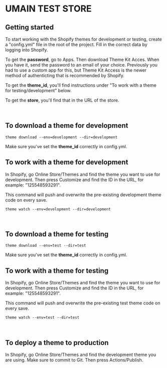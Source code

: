 # UMAIN TEST STORE

## Getting started

To start working with the Shopify themes for development or testing, create a "config.yml" file in the root of the project. Fill in the correct data by logging into Shopify.

To get the **password**, go to Apps. Then download Theme Kit Acces. When you have it, send the password to an email of your choice. Previously you had to use a custom app for this, but Theme Kit Access is the newer method of authenticting that is recommended by Shopify.

To get the **theme_id**, you'll find instructions under "To work with a theme for testing/development" below.

To get the **store**, you'll find that in the URL of the store.

<br>

## To download a theme for development

`theme download --env=development --dir=development`

Make sure you've set the **theme_id** correctly in config.yml.

## To work with a theme for development

In Shopify, go Online Store/Themes and find the theme you want to use for development. Then press Customize and find the ID in the URL, for example: "125548593291".

This command will push and overwrite the pre-existing development theme code on every save.

`theme watch --env=development --dir=development`

<br>

## To download a theme for testing

`theme download --env=test --dir=test`

Make sure you've set the **theme_id** correctly in config.yml.

## To work with a theme for testing

In Shopify, go Online Store/Themes and find the theme you want to use for development. Then press Customize and find the ID in the URL, for example: "125548593291".

This command will push and overwrite the pre-existing test theme code on every save.

`theme watch --env=test --dir=test`

<br>

## To deploy a theme to production

In Shopify, go Online Store/Themes and find the development theme you are using. Make sure to commit to Git. Then press Actions/Publish.
